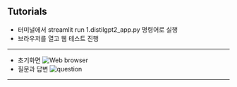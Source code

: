 ## Tutorials

- 터미널에서 streamlit run 1.distilgpt2_app.py 명령어로 실행
- 브라우저를 열고 웹 테스트 진행

--------------
- 초기화면
![Web browser](https://github.com/user-attachments/assets/6a09a914-cb24-49e8-9bcd-fdf3a5c40786)
- 질문과 답변
![question](https://github.com/user-attachments/assets/068d37ec-3237-4ebc-9786-9e33deb78d04)
--------------
